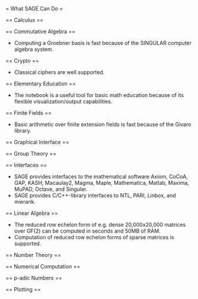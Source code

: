 = What SAGE Can Do =

== Calculus ==

== Commutative Algebra ==
 * Computing a Groebner basis is fast because of the SINGULAR computer algebra system.

== Crypto ==

 * Classical ciphers are well supported.

== Elementary Education ==

 * The notebook is a useful tool for basic math education because of its flexible visualization/output capabilities.

== Finite Fields ==

 * Basic arithmetic over finite extension fields is fast because of the Givaro library.

== Graphical Interface ==

== Group Theory ==

== Interfaces ==
 * SAGE provides interfaces to the mathematical software Axiom, CoCoA, GAP, KASH, Macaulay2, Magma, Maple, Mathematica, Matlab, Maxima, MuPAD, Octave, and Singular.
 * SAGE provides C/C++-library interfaces to NTL, PARI, Linbox, and mwrank.

== Linear Algebra ==

 * The reduced row echelon form of e.g. dense 20,000x20,000 matrices over GF(2) can be computed in seconds and 50MB of RAM.
 * Computation of reduced row echelon forms of sparse matrices is supported.

== Number Theory ==

== Numerical Computation ==

== p-adic Numbers ==

== Plotting ==
